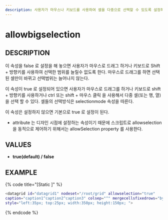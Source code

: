 ```yaml
---
description: 사용자가 마우스나 키보드를 사용하여 셀을 다중으로 선택할 수 있도록 설정하는 속성이다.
---
```


# allowbigselection

## DESCRIPTION

이 속성을 false 로 설정을 해 놓으면 사용자가 마우스로 드래그 하거나 키보드로 Shift + 방향키를 사용하여 선택한 범위를 늘릴수 없도록 한다. 마우스로 드래그를 하면 선택된 셀만이 바뀌고 선택범위는 늘어나지 않는다.

이 속성이 true 로 설정되어 있으면 사용자가 마우스로 드래그를 하거나 키보드로 shift + 방향키를 사용하거나 ctrl 또는 shift + 마우스 클릭 을 사용해서 다중 셀\(또는 행, 열\) 을 선택 할 수 있다. 셀들의 선택방식은 selectionmode 속성을 따른다.

이 속성은 설정하지 않으면 기본으로 true 로 설정이 된다.

* attribute 는 디자인 시점에 설정하는 속성이기 때문에 스크립트로 allowselection 을 동적으로 제어하기 위해서는 allowSelection property 를 사용한다.   

## **VALUES**

* **true\(default\) / false**

## EXAMPLE

{% code title="\[Static \]" %}
```bash
<datagrid id="datagrid1" nodeset="/root/grid" allowselection="true" 
caption="caption1^caption2^caption3" colsep="^" mergecellsfixedrows="bycolrec" rowsep="|" 
style="left:35px; top:25px; width:350px; height:150px; ">
```
{% endcode %}

